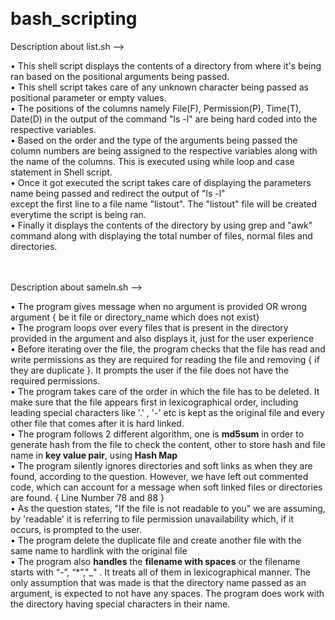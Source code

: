 
  
<h1 class="code-line" data-line-start=0 data-line-end=1 ><a id="bash_scripting_0"></a>bash_scripting</h1>
<p >Description about list.sh</a> --&gt;</p>
• This shell script displays the contents of a directory from where it's being ran based on the positional arguments being passed. <br>
• This shell script takes care of any unknown character being passed as positional parameter or empty values.<br>
• The positions of the columns namely File(F), Permission(P), Time(T), Date(D) in the output of the command "ls -l" are being hard coded into the respective
variables.<br>
• Based on the order and the type of the arguments being passed the column numbers are being assigned to the respective variables
along with the name of the columns. This is executed using while loop and case statement in Shell script.<br>
• Once it got executed the script takes care of displaying the parameters name being passed and redirect the output of "ls -l"<br>
except the first line to a file name "listout". The "listout" file will be created everytime the script is being ran.<br>
• Finally it displays the contents of the directory by using grep and "awk" command along with displaying the total number of files,
normal files and directories.<br>


<br/>
<br/>
<p > Description about sameln.sh</a> --&gt;</p>
<p class="has-line-data" data-line-start="6" data-line-end="13">•   The program gives message when no argument is provided OR wrong argument { be it file or directory_name which does not exist}<br>
•   The program loops over every files that is present in the directory provided in the argument and also displays it, just for the user experience<br>
•   Before iterating over the file, the program checks that the file has read and write permissions as they are required for reading the file and removing { if they are duplicate }. It prompts the user if the file does not have the required permissions.<br>
•   The program takes care of the order in which the file has to be deleted. It make sure that the file appears first in lexicographical order, including leading special characters like '.' , '-' etc is kept as the original file and every other file that comes after it is hard linked.<br>
•   The program follows 2 different algorithm, one is <strong>md5sum</strong> in order to generate hash from the file to check the content, other to store hash and file name in <strong>key value pair</strong>, using <strong>Hash Map</strong><br>
•   The program silently ignores directories and soft links as when they are found, according to the question. However, we have left out commented code, which can account for a message when soft linked files or directories are found. { Line Number 78 and 88 } <br/>
•   As the question states, "If the file is not readable to you" we are assuming, by 'readable' it is referring to file permission unavailability which, if it occurs, is prompted to the user. <br>
•   The program delete the duplicate file and create another file with the same name to hardlink with the original file<br>
•   The program also <strong>handles</strong> the <strong>filename with spaces</strong> or the filename starts with “-”, “*”,&quot;_&quot; . It treats all of them in lexicographical manner. The only assumption that was made is that the directory name passed as an argument, is expected to not have any spaces. The program does work with the directory having special characters in their name.


